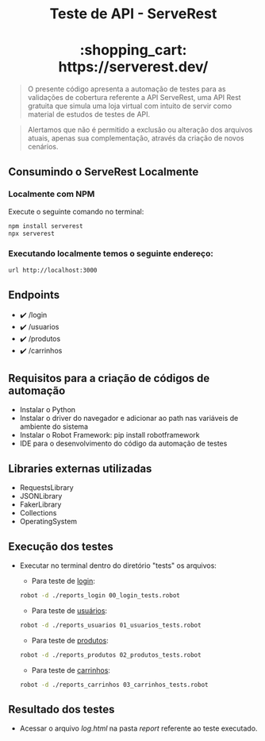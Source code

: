<h1 align="center">Teste de API - ServeRest</h1>

<h1 align="center">:shopping_cart: https://serverest.dev/</h1>

> O presente código apresenta a automação de testes para as validações de cobertura referente a API ServeRest, uma API Rest gratuita que simula uma loja virtual com intuito de servir como material de estudos de testes de API.

> Alertamos que não é permitido a exclusão ou alteração dos arquivos atuais, apenas sua complementação, através da criação de novos cenários.

## Consumindo o ServeRest Localmente
### Localmente com NPM

Execute o seguinte comando no terminal:

```sh
npm install serverest
npx serverest
```

### Executando localmente temos o seguinte endereço:

```sh
url http://localhost:3000
```

## Endpoints
- :heavy_check_mark: /login
- :heavy_check_mark: /usuarios
- :heavy_check_mark: /produtos
- :heavy_check_mark: /carrinhos


## Requisitos para a criação de códigos de automação

- Instalar o Python
- Instalar o driver do navegador e adicionar ao path nas variáveis de ambiente do sistema
- Instalar o Robot Framework: pip install robotframework
- IDE para o desenvolvimento do código da automação de testes


## Libraries externas utilizadas

- RequestsLibrary
- JSONLibrary
- FakerLibrary
- Collections
- OperatingSystem


## Execução dos testes

- Executar no terminal dentro do diretório "tests" os arquivos: 

  - Para teste de [login](https://github.com/motajv/RoboTron_Joao_Victor_Compass/blob/robot/Sprint%205:%20Tech/Challenge/ServeRest%20Tester/tests/00_login_tests.robot): 
  ```sh
  robot -d ./reports_login 00_login_tests.robot
  ```
  - Para teste de [usuários](https://github.com/motajv/RoboTron_Joao_Victor_Compass/blob/robot/Sprint%205:%20Tech/Challenge/ServeRest%20Tester/tests/01_usuarios_tests.robot): 
  ```sh
  robot -d ./reports_usuarios 01_usuarios_tests.robot
  ```
  - Para teste de [produtos](https://github.com/motajv/RoboTron_Joao_Victor_Compass/blob/robot/Sprint%205:%20Tech/Challenge/ServeRest%20Tester/tests/02_produtos_tests.robot):
  ```sh
  robot -d ./reports_produtos 02_produtos_tests.robot
  ```
  - Para teste de [carrinhos](https://github.com/motajv/RoboTron_Joao_Victor_Compass/blob/robot/Sprint%205:%20Tech/Challenge/ServeRest%20Tester/tests/03_carrinhos_tests.robot):
  ```sh
  robot -d ./reports_carrinhos 03_carrinhos_tests.robot
  ```
  
## Resultado dos testes

- Acessar o arquivo *log.html* na pasta *report* referente ao teste executado.